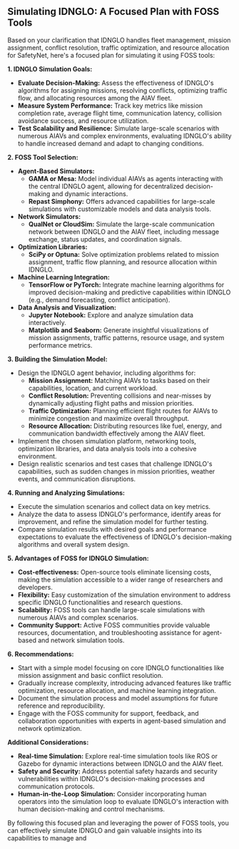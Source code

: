 ## Simulating IDNGLO: A Focused Plan with FOSS Tools

Based on your clarification that IDNGLO handles fleet management, mission assignment, conflict resolution, traffic optimization, and resource allocation for SafetyNet, here's a focused plan for simulating it using FOSS tools:

**1. IDNGLO Simulation Goals:**

* **Evaluate Decision-Making:** Assess the effectiveness of IDNGLO's algorithms for assigning missions, resolving conflicts, optimizing traffic flow, and allocating resources among the AIAV fleet.
* **Measure System Performance:** Track key metrics like mission completion rate, average flight time, communication latency, collision avoidance success, and resource utilization.
* **Test Scalability and Resilience:** Simulate large-scale scenarios with numerous AIAVs and complex environments, evaluating IDNGLO's ability to handle increased demand and adapt to changing conditions.

**2. FOSS Tool Selection:**

* **Agent-Based Simulators:**
    * **GAMA or Mesa:** Model individual AIAVs as agents interacting with the central IDNGLO agent, allowing for decentralized decision-making and dynamic interactions.
    * **Repast Simphony:** Offers advanced capabilities for large-scale simulations with customizable models and data analysis tools.
* **Network Simulators:**
    * **QualNet or CloudSim:** Simulate the large-scale communication network between IDNGLO and the AIAV fleet, including message exchange, status updates, and coordination signals.
* **Optimization Libraries:**
    * **SciPy or Optuna:** Solve optimization problems related to mission assignment, traffic flow planning, and resource allocation within IDNGLO.
* **Machine Learning Integration:**
    * **TensorFlow or PyTorch:** Integrate machine learning algorithms for improved decision-making and predictive capabilities within IDNGLO (e.g., demand forecasting, conflict anticipation).
* **Data Analysis and Visualization:**
    * **Jupyter Notebook:** Explore and analyze simulation data interactively.
    * **Matplotlib and Seaborn:** Generate insightful visualizations of mission assignments, traffic patterns, resource usage, and system performance metrics.

**3. Building the Simulation Model:**

* Design the IDNGLO agent behavior, including algorithms for:
    * **Mission Assignment:** Matching AIAVs to tasks based on their capabilities, location, and current workload.
    * **Conflict Resolution:** Preventing collisions and near-misses by dynamically adjusting flight paths and mission priorities.
    * **Traffic Optimization:** Planning efficient flight routes for AIAVs to minimize congestion and maximize overall throughput.
    * **Resource Allocation:** Distributing resources like fuel, energy, and communication bandwidth effectively among the AIAV fleet.
* Implement the chosen simulation platform, networking tools, optimization libraries, and data analysis tools into a cohesive environment.
* Design realistic scenarios and test cases that challenge IDNGLO's capabilities, such as sudden changes in mission priorities, weather events, and communication disruptions.

**4. Running and Analyzing Simulations:**

* Execute the simulation scenarios and collect data on key metrics.
* Analyze the data to assess IDNGLO's performance, identify areas for improvement, and refine the simulation model for further testing.
* Compare simulation results with desired goals and performance expectations to evaluate the effectiveness of IDNGLO's decision-making algorithms and overall system design.

**5. Advantages of FOSS for IDNGLO Simulation:**

* **Cost-effectiveness:** Open-source tools eliminate licensing costs, making the simulation accessible to a wider range of researchers and developers.
* **Flexibility:** Easy customization of the simulation environment to address specific IDNGLO functionalities and research questions.
* **Scalability:** FOSS tools can handle large-scale simulations with numerous AIAVs and complex scenarios.
* **Community Support:** Active FOSS communities provide valuable resources, documentation, and troubleshooting assistance for agent-based and network simulation tools.

**6. Recommendations:**

* Start with a simple model focusing on core IDNGLO functionalities like mission assignment and basic conflict resolution.
* Gradually increase complexity, introducing advanced features like traffic optimization, resource allocation, and machine learning integration.
* Document the simulation process and model assumptions for future reference and reproducibility.
* Engage with the FOSS community for support, feedback, and collaboration opportunities with experts in agent-based simulation and network optimization.

**Additional Considerations:**

* **Real-time Simulation:** Explore real-time simulation tools like ROS or Gazebo for dynamic interactions between IDNGLO and the AIAV fleet.
* **Safety and Security:** Address potential safety hazards and security vulnerabilities within IDNGLO's decision-making processes and communication protocols.
* **Human-in-the-Loop Simulation:** Consider incorporating human operators into the simulation loop to evaluate IDNGLO's interaction with human decision-making and control mechanisms.

By following this focused plan and leveraging the power of FOSS tools, you can effectively simulate IDNGLO and gain valuable insights into its capabilities to manage and
